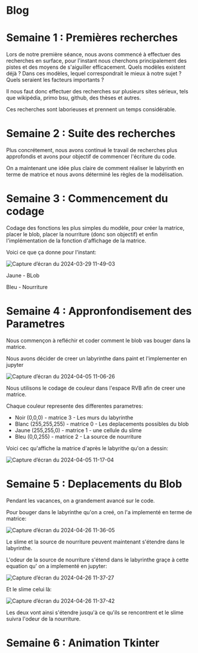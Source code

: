 # Blog 

# Semaine 1 : Premières recherches

Lors de notre première séance, nous avons commencé à effectuer des recherches en surface, pour l'instant nous cherchons principalement des pistes et des moyens de s'aiguiller efficacement.
Quels modèles existent déjà ? Dans ces modèles, lequel correspondrait le mieux à notre sujet ? Quels seraient les facteurs importants ? 

Il nous faut donc effectuer des recherches sur plusieurs sites sérieux, tels que wikipédia, primo bsu, github, des thèses et autres. 

Ces recherches sont laborieuses et prennent un temps considérable.

# Semaine 2 : Suite des recherches

Plus concrétement, nous avons continué le travail de recherches plus approfondis et avons pour objectif de commencer l'écriture du code. 

On a maintenant une idée plus claire de comment réaliser le labyrinth en terme de matrice et nous avons déterminé les règles de la modélisation.

# Semaine 3 : Commencement du codage

Codage des fonctions les plus simples du modèle, pour créer la matrice, placer le blob, placer la nourriture (donc son objectif) et enfin l'implémentation de la fonction d'affichage de la matrice.

Voici ce que ça donne pour l'instant:

![Capture d’écran du 2024-03-29 11-49-03](https://github.com/are-dynamic-2024-g4/croissance-du-blob/assets/160231182/b733a601-a910-41ff-a09b-f628b94e0902)

Jaune - BLob

Bleu - Nourriture

# Semaine 4 : Appronfondisement des Parametres

Nous commençon à refléchir et coder comment le blob vas bouger dans la matrice.

Nous avons décider de creer un labyrinthe dans paint et l'implementer en jupyter

![Capture d’écran du 2024-04-05 11-06-26](https://github.com/are-dynamic-2024-g4/croissance-du-blob/assets/160231182/594f70bd-a9bb-491f-a64b-bec33065355f)

Nous utilisons le codage de couleur dans l'espace RVB afin de creer une matrice.

Chaque couleur represente des differentes parametres:
- Noir (0,0,0) -  matrice 3 - Les murs du labyrinthe
- Blanc (255,255,255) - matrice 0 - Les deplacements possibles du blob
- Jaune (255,255,0) - matrice 1 - une cellule du slime
- Bleu (0,0,255) - matrice 2 - La source de nourriture


Voici cec qu'affiche la matrice d'après le labyrithe qu'on a dessin:

![Capture d’écran du 2024-04-05 11-17-04](https://github.com/are-dynamic-2024-g4/croissance-du-blob/assets/160231182/29440698-00af-4562-88b2-d78776f7ae18)


# Semaine 5 : Deplacements du Blob

Pendant les vacances, on a grandement avancé sur le code.

Pour bouger dans le labyrinthe qu'on a creé, on l'a implementé en terme de matrice:

![Capture d’écran du 2024-04-26 11-36-05](https://github.com/are-dynamic-2024-g4/croissance-du-blob/assets/160231182/be429b4c-0a4f-41a0-8a2e-5a72682c0b10)

Le slime et la source de nourriture peuvent maintenant s'étendre dans le labyrinthe. 

L'odeur de la source de nourriture s'étend dans le labyrinthe graçe à cette equation qu' on a implementé en jupyter:

![Capture d’écran du 2024-04-26 11-37-27](https://github.com/are-dynamic-2024-g4/croissance-du-blob/assets/160231182/12d1005a-41d2-406f-bb67-68df6a9183d9)

Et le slime celui là:

![Capture d’écran du 2024-04-26 11-37-42](https://github.com/are-dynamic-2024-g4/croissance-du-blob/assets/160231182/cef01be5-3dbe-49e1-96e8-3a8becd0ce7c)


Les deux vont ainsi s'étendre jusqu'à ce qu'ils se rencontrent et le slime suivra l'odeur de la nourriture.

# Semaine 6 : Animation Tkinter
